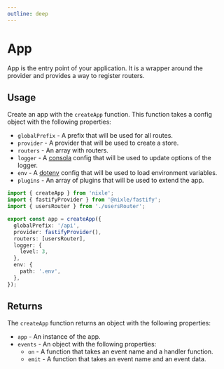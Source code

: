 ```yaml
---
outline: deep
---
```


# App

App is the entry point of your application. It is a wrapper around the provider and provides a way to register routers.

## Usage

Create an app with the `createApp` function. This function takes a config object with the following properties:

- `globalPrefix` - A prefix that will be used for all routes.
- `provider` - A provider that will be used to create a store.
- `routers` - An array with routers.
- `logger` - A [consola](/overview/logger) config that will be used to update options of the logger.
- `env` - A [dotenv](/overview/env) config that will be used to load environment variables.
- `plugins` - An array of plugins that will be used to extend the app.

```ts
import { createApp } from 'nixle';
import { fastifyProvider } from '@nixle/fastify';
import { usersRouter } from './usersRouter';

export const app = createApp({
  globalPrefix: '/api',
  provider: fastifyProvider(),
  routers: [usersRouter],
  logger: {
    level: 3,
  },
  env: {
    path: '.env',
  },
});
```

## Returns

The `createApp` function returns an object with the following properties:

- `app` - An instance of the app.
- `events` - An object with the following properties:
  - `on` - A function that takes an event name and a handler function.
  - `emit` - A function that takes an event name and an event data.
